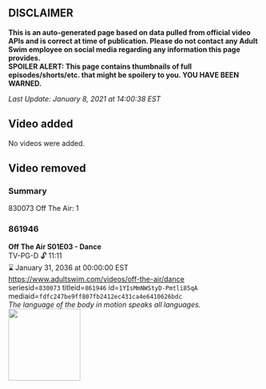 ## DISCLAIMER
**This is an auto-generated page based on data pulled from official video APIs and is correct at time of publication. Please do not contact any Adult Swim employee on social media regarding any information this page provides.**  
**SPOILER ALERT: This page contains thumbnails of full episodes/shorts/etc. that might be spoilery to you. YOU HAVE BEEN WARNED.**  

_Last Update: January 8, 2021 at 14:00:38 EST_
## Video added
No videos were added.  
## Video removed
### Summary
830073 Off The Air: 1  
### 861946
**Off The Air S01E03 - Dance**  
TV-PG-D 🔓 11:11  
⌛ January 31, 2036 at 00:00:00 EST  
https://www.adultswim.com/videos/off-the-air/dance  
seriesid=`830073` titleid=`861946` id=`1YIsMmNWStyD-Pmtli85qA` mediaid=`fdfc247be9ff807fb2412ec431ca4e6410626bdc`  
_The language of the body in motion speaks all languages._  
<a href="https://media.cdn.adultswim.com/uploads/20200312/thumbnails/2_203121323216-offtheair_103_dup-20110901.jpg"><img src="https://media.cdn.adultswim.com/uploads/20200312/thumbnails/2_203121323216-offtheair_103_dup-20110901.jpg" height="144px" /></a>
